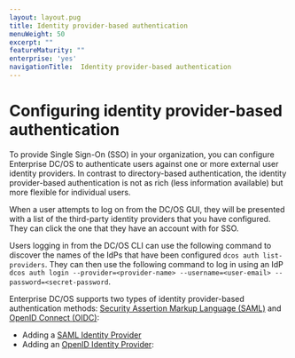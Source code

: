 ```yaml
---
layout: layout.pug
title: Identity provider-based authentication
menuWeight: 50
excerpt: ""
featureMaturity: ""
enterprise: 'yes'
navigationTitle:  Identity provider-based authentication
---
```




# Configuring identity provider-based authentication

To provide Single Sign-On (SSO) in your organization, you can configure Enterprise DC/OS to authenticate users against one or more external user identity providers. In contrast to directory-based authentication, the identity provider-based authentication is not as rich (less information available) but more flexible for individual users.

When a user attempts to log on from the DC/OS GUI, they will be presented with a list of the third-party identity providers that you have configured. They can click the one that they have an account with for SSO.

Users logging in from the DC/OS CLI can use the following command to discover the names of the IdPs that have been configured `dcos auth list-providers`. They can then use the following command to log in using an IdP `dcos auth login --provider=<provider-name> --username=<user-email> --password=<secret-password`.

Enterprise DC/OS supports two types of identity provider-based authentication methods: [Security Assertion Markup Language (SAML)](https://wiki.oasis-open.org/security/FrontPage) and [OpenID Connect (OIDC)](http://openid.net/connect/):

- Adding a [SAML Identity Provider](/1.9/security/sso/setup-saml/)
- Adding an [OpenID Identity Provider](/1.9/security/sso/setup-openid/):
